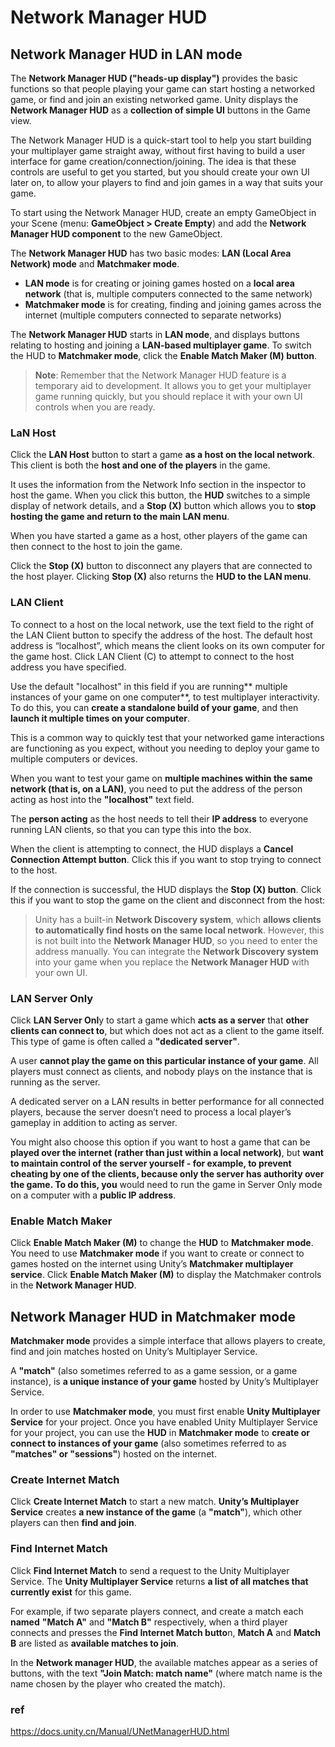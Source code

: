 # Network Manager HUD

## Network Manager HUD in LAN mode
The **Network Manager HUD ("heads-up display")** provides the basic functions so that people playing your game can start hosting a networked game, or find and join an existing networked game. Unity displays the **Network Manager HUD** as a **collection of simple UI** buttons in the Game view.

The Network Manager HUD is a quick-start tool to help you start building your multiplayer game straight away, without first having to build a user interface for game creation/connection/joining. The idea is that these controls are useful to get you started, but you should create your own UI later on, to allow your players to find and join games in a way that suits your game.

To start using the Network Manager HUD, create an empty GameObject in your Scene (menu: **GameObject > Create Empty**) and add the **Network Manager HUD component** to the new GameObject.


The **Network Manager HUD** has two basic modes: **LAN (Local Area Network) mode** and **Matchmaker mode**. 

-  **LAN mode** is for creating or joining games hosted on a **local area network** (that is, multiple computers connected to the same network)
-  **Matchmaker mode** is for creating, finding and joining games across the internet (multiple computers connected to separate networks)

The **Network Manager HUD** starts in **LAN mode**, and displays buttons relating to hosting and joining a **LAN-based multiplayer game**. To switch the HUD to **Matchmaker mode**, click the **Enable Match Maker (M) button**.


> **Note**: Remember that the Network Manager HUD feature is a temporary aid to development. It allows you to get your multiplayer game running quickly, but you should replace it with your own UI controls when you are ready.

### LaN Host 
Click the **LAN Host** button to start a game **as a host on the local network**. This client is both the **host and one of the players** in the game.

It uses the information from the Network Info section in the inspector to host the game. When you click this button, the **HUD** switches to a simple display of network details, and a **Stop (X)** button which allows you to **stop hosting the game and return to the main LAN menu**.

When you have started a game as a host, other players of the game can then connect to the host to join the game.

Click the **Stop (X)** button to disconnect any players that are connected to the host player. Clicking **Stop (X)** also returns the **HUD to the LAN menu**.

### LAN Client
To connect to a host on the local network, use the text field to the right of the LAN Client button to specify the address of the host. 
The default host address is “localhost”, which means the client looks on its own computer for the game host. Click LAN Client (C) to attempt to connect to the host address you have specified.


Use the default "localhost" in this field if you are running** multiple instances of your game on one computer**, to test multiplayer interactivity. To do this, you can **create a standalone build of your game**, and then **launch it multiple times on your computer**.

This is a common way to quickly test that your networked game interactions are functioning as you expect, without you needing to deploy your game to multiple computers or devices.

When you want to test your game on **multiple machines within the same network (that is, on a LAN)**, you need to put the address of the person acting as host into the **"localhost"** text field.

The **person acting** as the host needs to tell their **IP address** to everyone running LAN clients, so that you can type this into the box.

When the client is attempting to connect, the HUD displays a **Cancel Connection Attempt button**. Click this if you want to stop trying to connect to the host.

If the connection is successful, the HUD displays the **Stop (X) button**. Click this if you want to stop the game on the client and disconnect from the host:

> Unity has a built-in **Network Discovery system**, which **allows clients to automatically find hosts on the same local network**. However, this is not built into the **Network Manager HUD**, so you need to enter the address manually. You can integrate the **Network Discovery system** into your game when you replace the **Network Manager HUD** with your own UI.

### LAN Server Only

Click **LAN Server Onl**y to start a game which **acts as a server** that **other clients can connect to**, but which does not act as a client to the game itself. This type of game is often called a **"dedicated server"**.

A user **cannot play the game on this particular instance of your game**. All players must connect as clients, and nobody plays on the instance that is running as the server.

A dedicated server on a LAN results in better performance for all connected players, because the server doesn’t need to process a local player’s gameplay in addition to acting as server.

You might also choose this option if you want to host a game that can be **played over the internet (rather than just within a local network)**, but **want to maintain control of the server yourself - for example, to **prevent cheating by one of the clients, because only the server has authority over the game**. To do this, you** would need to run the game in Server Only mode on a computer with a **public IP address**.

### Enable Match Maker

Click **Enable Match Maker (M)** to change the **HUD** to **Matchmaker mode**. You need to use **Matchmaker mode** if you want to create or connect to games hosted on the internet using Unity’s **Matchmaker multiplayer service**. Click **Enable Match Maker (M)** to display the Matchmaker controls in the **Network Manager HUD**.


## Network Manager HUD in Matchmaker mode
**Matchmaker mode** provides a simple interface that allows players to create, find and join matches hosted on Unity’s Multiplayer Service.

A **"match"** (also sometimes referred to as a game session, or a game instance), is **a unique instance of your game** hosted by Unity’s Multiplayer Service.


In order to use **Matchmaker mode**, you must first enable **Unity Multiplayer Service** for your project. Once you have enabled Unity Multiplayer Service for your project, you can use the **HUD** in **Matchmaker mode** to **create or connect to instances of your game** (also sometimes referred to as **"matches" or "sessions"**) hosted on the internet.

### Create Internet Match
Click **Create Internet Match** to start a new match. **Unity’s Multiplayer Service** creates **a new instance of the game** (a **"match"**), which other players can then **find and join**.


### Find Internet Match
Click **Find Internet Match** to send a request to the Unity Multiplayer Service. The **Unity Multiplayer Service** returns **a list of all matches that currently exist** for this game.


For example, if two separate players connect, and create a match each **named** **"Match A"** and **"Match B"** respectively, when a third player connects and presses the **Find Internet Match butto**n, **Match A** and **Match B** are listed as **available matches to join**.

In the **Network manager HUD**, the available matches appear as a series of buttons, with the text **"Join Match: match name"** (where match name is the name chosen by the player who created the match).




### ref 
https://docs.unity.cn/Manual/UNetManagerHUD.html

